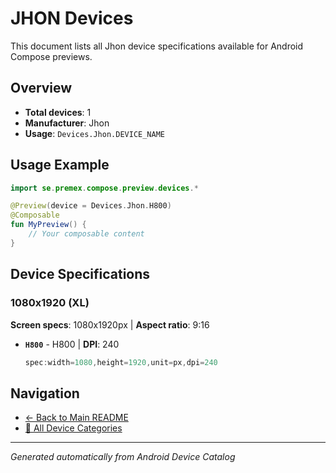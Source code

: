 # JHON Devices

This document lists all Jhon device specifications available for Android Compose previews.

## Overview

- **Total devices**: 1
- **Manufacturer**: Jhon
- **Usage**: `Devices.Jhon.DEVICE_NAME`

## Usage Example

```kotlin
import se.premex.compose.preview.devices.*

@Preview(device = Devices.Jhon.H800)
@Composable
fun MyPreview() {
    // Your composable content
}
```

## Device Specifications

### 1080x1920 (XL)

**Screen specs**: 1080x1920px | **Aspect ratio**: 9:16

- **`H800`** - H800 | **DPI**: 240
  ```kotlin
  spec:width=1080,height=1920,unit=px,dpi=240
  ```

## Navigation

- [← Back to Main README](../../README.md)
- [📱 All Device Categories](../README.md)

---
*Generated automatically from Android Device Catalog*
